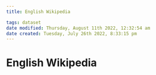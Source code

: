 ```yaml
---
title: English Wikipedia

tags: dataset 
date modified: Thursday, August 11th 2022, 12:32:54 am
date created: Tuesday, July 26th 2022, 8:33:15 pm
---
```


# English Wikipedia

